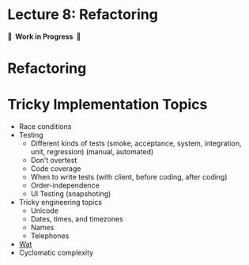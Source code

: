 # Lecture 8: Refactoring

**🚧  Work in Progress  🚧**

# Refactoring

# Tricky Implementation Topics

- Race conditions
- Testing
  - Different kinds of tests (smoke, acceptance, system, integration, unit, regression) (manual, automated)
  - Don’t overtest
  - Code coverage
  - When to write tests (with client, before coding, after coding)
  - Order-independence
  - UI Testing (snapshoting)
- Tricky engineering topics
  - Unicode
  - Dates, times, and timezones
  - Names
  - Telephones
- [Wat](https://www.destroyallsoftware.com/talks/wat)
- Cyclomatic complexity
